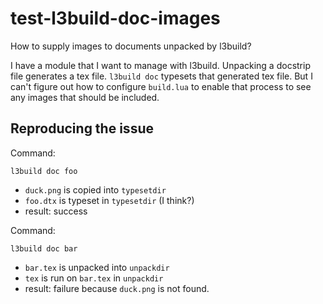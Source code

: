 # test-l3build-doc-images
How to supply images to documents unpacked by l3build?

I have a module that I want to manage with l3build.  Unpacking a docstrip file
generates a tex file.  `l3build doc` typesets that generated tex file.  But I
can't figure out how to configure `build.lua` to enable that process to see any
images that should be included.

## Reproducing the issue

Command:

    l3build doc foo

* `duck.png` is copied into `typesetdir`
* `foo.dtx` is typeset in `typesetdir` (I think?)
* result: success

Command:

    l3build doc bar

* `bar.tex` is unpacked into `unpackdir`
* `tex` is run on `bar.tex` in `unpackdir`
* result: failure because `duck.png` is not found.

